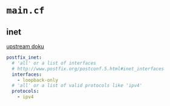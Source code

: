 
# `main.cf`

## inet

[upstream doku](http://www.postfix.org/postconf.5.html#inet_interfaces)

```yaml
postfix_inet:
  # 'all' or a list of interfaces
  # http://www.postfix.org/postconf.5.html#inet_interfaces
  interfaces:
    - loopback-only
  # 'all' or a list of valid protocols like 'ipv4'
  protocols:
    - ipv4
```
